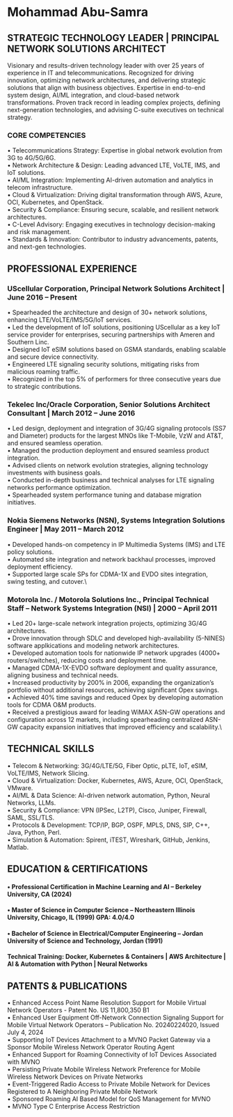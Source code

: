 # Mohammad Abu-Samra

## STRATEGIC TECHNOLOGY LEADER | PRINCIPAL NETWORK SOLUTIONS ARCHITECT
Visionary and results-driven technology leader with over 25 years of experience in IT and telecommunications. Recognized for driving innovation, optimizing network architectures, and delivering strategic solutions that align with business objectives. Expertise in end-to-end system design, AI/ML integration, and cloud-based network transformations. Proven track record in leading complex projects, defining next-generation technologies, and advising C-suite executives on technical strategy.

### CORE COMPETENCIES
•	Telecommunications Strategy: Expertise in global network evolution from 3G to 4G/5G/6G.\
•	Network Architecture & Design: Leading advanced LTE, VoLTE, IMS, and IoT solutions.\
•	AI/ML Integration: Implementing AI-driven automation and analytics in telecom infrastructure.\
•	Cloud & Virtualization: Driving digital transformation through AWS, Azure, OCI, Kubernetes, and OpenStack.\
•	Security & Compliance: Ensuring secure, scalable, and resilient network architectures.\
•	C-Level Advisory: Engaging executives in technology decision-making and risk management.\
•	Standards & Innovation: Contributor to industry advancements, patents, and next-gen technologies.

## PROFESSIONAL EXPERIENCE
### UScellular Corporation, Principal Network Solutions Architect | June 2016 – Present
•	Spearheaded the architecture and design of 30+ network solutions, enhancing LTE/VoLTE/IMS/5G/IoT services.\
•	Led the development of IoT solutions, positioning UScellular as a key IoT service provider for enterprises, securing partnerships with Ameren and Southern Linc.\
•	Designed IoT eSIM solutions based on GSMA standards, enabling scalable and secure device connectivity.\
•	Engineered LTE signaling security solutions, mitigating risks from malicious roaming traffic.\
•	Recognized in the top 5% of performers for three consecutive years due to strategic contributions.

### Tekelec Inc/Oracle Corporation, Senior Solutions Architect Consultant | March 2012 – June 2016
•	Led design, deployment and integration of 3G/4G signaling protocols (SS7 and Diameter) products for the largest MNOs like T-Mobile, VzW and AT&T, and ensured seamless operation.\
•	Managed the production deployment and ensured seamless product integration.\
•	Advised clients on network evolution strategies, aligning technology investments with business goals.\
•	Conducted in-depth business and technical analyses for LTE signaling networks performance optimization.\
•	Spearheaded system performance tuning and database migration initiatives.

### Nokia Siemens Networks (NSN), Systems Integration Solutions Engineer | May 2011 – March 2012
•	Developed hands-on competency in IP Multimedia Systems (IMS) and LTE policy solutions.\
•	Automated site integration and network backhaul processes, improved deployment efficiency.\
• Supported large scale SPs for CDMA-1X and EVDO sites integration, swing testing, and cutover.\

### Motorola Inc. / Motorola Solutions Inc., Principal Technical Staff – Network Systems Integration (NSI) | 2000 – April 2011
•	Led 20+ large-scale network integration projects, optimizing 3G/4G architectures.\
•	Drove innovation through SDLC and developed high-availability (5-NINES) software applkications and modeling network architectures.\
•	Developed automation tools for nationwide IP network upgrades (4000+ routers/switches), reducing costs and deployment time.\
•	Managed CDMA-1X-EVDO software deployment and quality assurance, aligning business and technical needs.\
•	Increased productivity by 200% in 2006, expanding the organization’s portfolio without additional resources, achieving significant Opex savings.\
•	Achieved 40% time savings and reduced Opex by developing automation tools for CDMA O&M products.\
•	Received a prestigious award for leading WiMAX ASN-GW operations and configuration across 12 markets, including spearheading centralized ASN-GW capacity expansion initiatives that improved efficiency and scalability.\

## TECHNICAL SKILLS
•	Telecom & Networking: 3G/4G/LTE/5G, Fiber Optic, pLTE, IoT, eSIM, VoLTE/IMS, Network Slicing.\
•	Cloud & Virtualization: Docker, Kubernetes, AWS, Azure, OCI, OpenStack, VMware.\
•	AI/ML & Data Science: AI-driven network automation, Python, Neural Networks, LLMs.\
•	Security & Compliance: VPN (IPSec, L2TP), Cisco, Juniper, Firewall, SAML, SSL/TLS.\
•	Protocols & Development: TCP/IP, BGP, OSPF, MPLS, DNS, SIP, C++, Java, Python, Perl.\
•	Simulation & Automation: Spirent, iTEST, Wireshark, GitHub, Jenkins, Matlab.

## EDUCATION & CERTIFICATIONS
#### •	Professional Certification in Machine Learning and AI – Berkeley University, CA (2024)
#### •	Master of Science in Computer Science – Northeastern Illinois University, Chicago, IL (1999) GPA: 4.0/4.0
#### •	Bachelor of Science in Electrical/Computer Engineering – Jordan University of Science and Technology, Jordan (1991)
#### Technical Training: Docker, Kubernetes & Containers | AWS Architecture | AI & Automation with Python | Neural Networks

## PATENTS & PUBLICATIONS
•	Enhanced Access Point Name Resolution Support for Mobile Virtual Network Operators - Patent No. US 11,800,350 B1\
•	Enhanced User Equipment Off-Network Connection Signaling Support for Mobile Virtual Network Operators – Publication No. 20240224020, Issued July 4, 2024\
•	Supporting IoT Devices Attachment to a MVNO Packet Gateway via a Sponsor Mobile Wireless Network Operator Routing Agent\
•	Enhanced Support for Roaming Connectivity of IoT Devices Associated with MVNO\
•	Persisting Private Mobile Wireless Network Preference for Mobile Wireless Network Devices on Private Networks\
•	Event-Triggered Radio Access to Private Mobile Network for Devices Registered to A Neighboring Private Mobile Network\
•	Sponsored Roaming AI Based Model for QoS Management for MVNO\
•	MVNO Type C Enterprise Access Restriction
 
